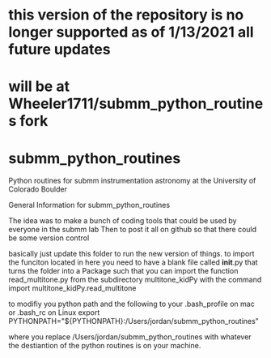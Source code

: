 # this version of the repository is no longer supported as of 1/13/2021 all future updates
# will be at Wheeler1711/submm_python_routines fork

# submm_python_routines
Python routines for submm instrumentation astronomy at the University of Colorado Boulder

General Information for submm_python_routines

The idea was to make a bunch of coding tools that could be used by everyone in the submm lab
Then to post it all on github so that there could be some version control

basically just update this folder to run the new version of things.
to import the funciton located in here you need to have a blank file
called __init__.py that turns the folder into a Package such that you
can import the function read_multitone.py from the subdirectory
multitone_kidPy with the command import multitone_kidPy.read_multitone

to modifiy you python path and the following to your .bash_profile on mac or .bash_rc on Linux
export PYTHONPATH="${PYTHONPATH}:/Users/jordan/submm_python_routines"

where you replace /Users/jordan/submm_python_routines with whatever the destiantion of the python routines is on your
machine.

